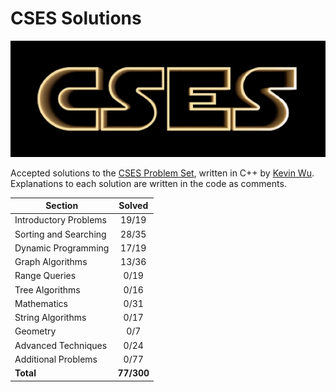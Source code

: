 # CSES Solutions

<img src="https://github.com/KevinyWu/KevinyWu/blob/main/images/cses.png" alt="cses" width="600"/>

Accepted solutions to the [CSES Problem Set](https://cses.fi/problemset/), written in C++ by [Kevin Wu](https://cses.fi/user/159025). Explanations to each solution are written in the code as comments.

| Section               |     Solved    |
|-----------------------|:-------------:|
| Introductory Problems |     19/19     |
| Sorting and Searching |     28/35     |
| Dynamic Programming   |     17/19     |
| Graph Algorithms      |     13/36      |
| Range Queries         |     0/19      |
| Tree Algorithms       |     0/16      |
| Mathematics           |     0/31      |
| String Algorithms     |     0/17      |
| Geometry              |      0/7      |
| Advanced Techniques   |     0/24      |
| Additional Problems   |     0/77      |
| **Total**             |  **77/300**   |
